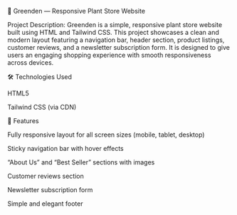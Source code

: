 🌿 Greenden — Responsive Plant Store Website

Project Description:
Greenden is a simple, responsive plant store website built using HTML and Tailwind CSS.
This project showcases a clean and modern layout featuring a navigation bar, header section, product listings, customer reviews, and a newsletter subscription form. It is designed to give users an engaging shopping experience with smooth responsiveness across devices.

🛠️ Technologies Used

HTML5

Tailwind CSS (via CDN)

🌱 Features

Fully responsive layout for all screen sizes (mobile, tablet, desktop)

Sticky navigation bar with hover effects

“About Us” and “Best Seller” sections with images

Customer reviews section

Newsletter subscription form

Simple and elegant footer
